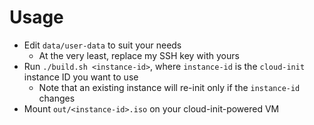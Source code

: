 # Usage

- Edit `data/user-data` to suit your needs
  - At the very least, replace my SSH key with yours
- Run `./build.sh <instance-id>`, where `instance-id` is the `cloud-init` instance ID you want to use
  - Note that an existing instance will re-init only if the `instance-id` changes
- Mount `out/<instance-id>.iso` on your cloud-init-powered VM
